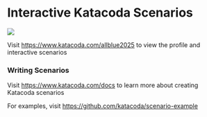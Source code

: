 # Interactive Katacoda Scenarios

[![](http://shields.katacoda.com/katacoda/allblue2025/count.svg)](https://www.katacoda.com/allblue2025 "Get your profile on Katacoda.com")

Visit https://www.katacoda.com/allblue2025 to view the profile and interactive scenarios

### Writing Scenarios
Visit https://www.katacoda.com/docs to learn more about creating Katacoda scenarios

For examples, visit https://github.com/katacoda/scenario-example
